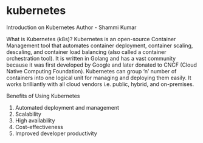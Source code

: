 # kubernetes
Introduction on Kubernetes
Author - Shammi Kumar

What is Kubernetes (k8s)?
Kubernetes is an open-source Container Management tool that automates container deployment, container scaling, descaling, and container load balancing (also called a container orchestration tool). 
It is written in Golang and has a vast community because it was first developed by Google and later donated to CNCF (Cloud Native Computing Foundation). 
Kubernetes can group ‘n’ number of containers into one logical unit for managing and deploying them easily. 
It works brilliantly with all cloud vendors i.e. public, hybrid, and on-premises. 


Benefits of Using Kubernetes
1. Automated deployment and management
2. Scalability
3. High availability
4. Cost-effectiveness
5. Improved developer productivity
